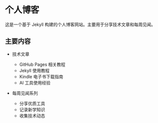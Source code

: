 # 个人博客

这是一个基于 Jekyll 构建的个人博客网站。主要用于分享技术文章和每周见闻。

## 主要内容

- 技术文章
  - GitHub Pages 相关教程
  - Jekyll 使用教程
  - Kindle 电子书下载指南
  - AI 工具使用经验

- 每周见闻系列
  - 分享优质工具
  - 记录新学知识
  - 收集技术动态
